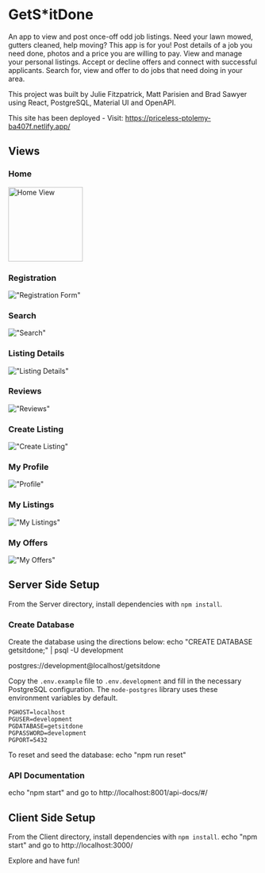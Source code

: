 # GetS*itDone

An app to view and post once-off odd job listings. Need your lawn mowed, gutters cleaned, help moving? This app is for you! Post details of a job you need done, photos and a price you are willing to pay. View and manage your personal listings. Accept or decline offers and connect with successful applicants. Search for, view and offer to do jobs that need doing in your area. 

This project was built by Julie Fitzpatrick, Matt Parisien and Brad Sawyer using React, PostgreSQL, Material UI and OpenAPI. 

This site has been deployed - Visit: https://priceless-ptolemy-ba407f.netlify.app/

## Views

### Home
<!-- !["Home View"](https://github.com/julezfitz/LHL-Final/blob/main/app-imgs/home.jpg?raw=true) -->
<img alt="Home View" src="https://github.com/julezfitz/LHL-Final/blob/main/app-imgs/home.jpg?raw=true" width="150">


### Registration
!["Registration Form"](https://github.com/julezfitz/LHL-Final/blob/main/app-imgs/register.jpg?raw=true)

### Search
!["Search"](https://github.com/julezfitz/LHL-Final/blob/main/app-imgs/search.jpg?raw=true)

### Listing Details
!["Listing Details"](https://github.com/julezfitz/LHL-Final/blob/main/app-imgs/listing-details.jpg?raw=true)

### Reviews
!["Reviews"](https://github.com/julezfitz/LHL-Final/blob/main/app-imgs/ratings.jpg?raw=true)

### Create Listing
!["Create Listing"](https://github.com/julezfitz/LHL-Final/blob/main/app-imgs/new-listing.jpg?raw=true)

### My Profile
!["Profile"](https://github.com/julezfitz/LHL-Final/blob/main/app-imgs/my-profile.jpg?raw=true)

### My Listings
!["My Listings"](https://github.com/julezfitz/LHL-Final/blob/main/app-imgs/my-listings.jpg?raw=true)

### My Offers
!["My Offers"](https://github.com/julezfitz/LHL-Final/blob/main/app-imgs/my-offers.jpg?raw=true)


## Server Side Setup

From the Server directory, install dependencies with `npm install`.

### Create Database

Create the database using the directions below:
echo "CREATE DATABASE getsitdone;" | psql -U development

postgres://development@localhost/getsitdone

Copy the `.env.example` file to `.env.development` and fill in the necessary PostgreSQL configuration. The `node-postgres` library uses these environment variables by default.

```
PGHOST=localhost
PGUSER=development
PGDATABASE=getsitdone
PGPASSWORD=development
PGPORT=5432
```

To reset and seed the database:
echo "npm run reset"

### API Documentation

echo "npm start" and go to http://localhost:8001/api-docs/#/

## Client Side Setup

From the Client directory, install dependencies with `npm install`.
echo "npm start" and go to http://localhost:3000/

Explore and have fun!
